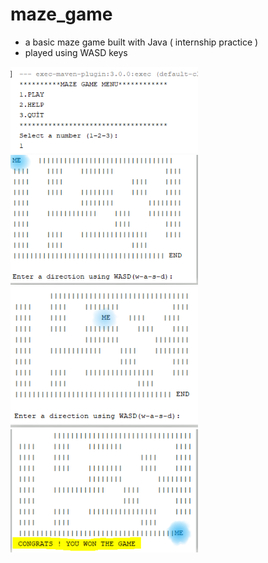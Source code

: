 # maze_game
- a basic maze game built with Java ( internship practice )
- played using WASD keys

<img src="myMazeGame/images/screen1.PNG" width="300">
<img src="myMazeGame/images/screen2.PNG" width="300">
<img src="myMazeGame/images/screen3.PNG" width="300">
<img src="myMazeGame/images/screen4.PNG" width="300">





